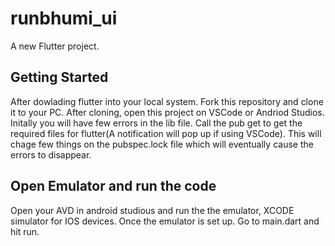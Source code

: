 # runbhumi_ui

A new Flutter project.

## Getting Started

 After dowlading flutter into your local system. Fork this repository and clone it to your PC.
 After cloning, open this project on VSCode or Andriod Studios. 
 Initally you will have few errors in the lib file. Call the pub get to get the required files for flutter(A notification will pop up if using VSCode). This will chage few things on the pubspec.lock file which will eventually cause the errors to disappear.

## Open Emulator and run the code

Open your AVD in android studious and run the the emulator, XCODE simulator for IOS devices.
Once the emulator is set up. Go to main.dart and hit run.
